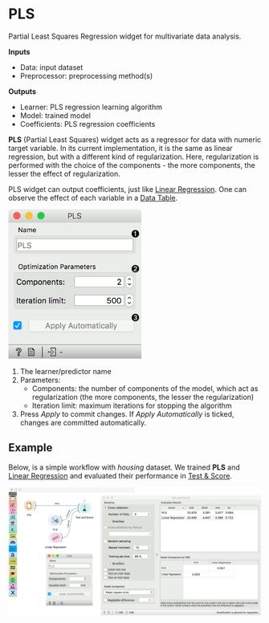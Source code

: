 # PLS

Partial Least Squares Regression widget for multivariate data analysis.

**Inputs**

- Data: input dataset
- Preprocessor: preprocessing method(s)

**Outputs**

- Learner: PLS regression learning algorithm
- Model: trained model
- Coefficients: PLS regression coefficients

**PLS** (Partial Least Squares) widget acts as a regressor for data with numeric target variable. In its current implementation, it is the same as linear regression, but with a different kind of regularization. Here, regularization is performed with the choice of the components - the more components, the lesser the effect of regularization.

PLS widget can output coefficients, just like [Linear Regression](../model/linearregression.md). One can observe the effect of each variable in a [Data Table](../data/datatable.md).

![](images/PLS-stamped.png)

1. The learner/predictor name
2. Parameters:
   - Components: the number of components of the model, which act as regularization (the more components, the lesser the regularization)
   - Iteration limit: maximum iterations for stopping the algorithm
3. Press *Apply* to commit changes. If *Apply Automatically* is ticked, changes are committed automatically.

Example
-------

Below, is a simple workflow with *housing* dataset. We trained **PLS** and [Linear Regression](../model/linearregression.md) and evaluated their performance in [Test & Score](../evaluate/testandscore.md).

![](images/PLS-Example.png)
